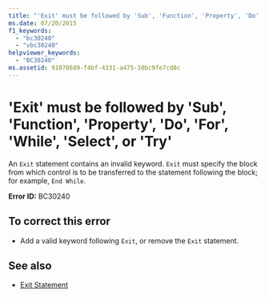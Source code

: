 ```yaml
---
title: "'Exit' must be followed by 'Sub', 'Function', 'Property', 'Do', 'For', 'While', 'Select', or 'Try'"
ms.date: 07/20/2015
f1_keywords: 
  - "bc30240"
  - "vbc30240"
helpviewer_keywords: 
  - "BC30240"
ms.assetid: 91078689-f4bf-4331-a475-10bc9fe7cd0c
---
```

# 'Exit' must be followed by 'Sub', 'Function', 'Property', 'Do', 'For', 'While', 'Select', or 'Try'
An `Exit` statement contains an invalid keyword. `Exit` must specify the block from which control is to be transferred to the statement following the block; for example, `End While`.  
  
 **Error ID:** BC30240  
  
## To correct this error  
  
-   Add a valid keyword following `Exit`, or remove the `Exit` statement.  
  
## See also
- [Exit Statement](../../visual-basic/language-reference/statements/exit-statement.md)
